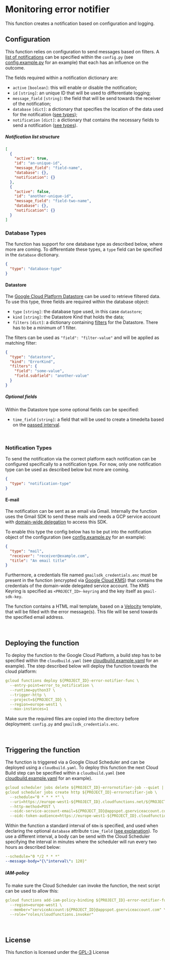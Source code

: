 # Monitoring error notifier
This function creates a notification based on configuration and logging.

## Configuration
This function relies on configuration to send messages based on filters. A [list of notifications](#notification-list-structure) can be specified within the `config.py` (see [config.example.py](config.example.py) for an example) that each has an influence on the outcome. 

The fields required within a notification dictionary are:
- `active` `[boolean]`: this will enable or disable the notification;
- `id` `[string]`: an unique ID that will be used to differentiate logging;
- `message_field` `[string]`: the field that will be send towards the receiver of the notification;
- `database` `[dict]`: a dictionary that specifies the location of the data used for the notification ([see types](#datastore));
- `notification` `[dict]`: a dictionary that contains the necessary fields to send a notification ([see types](#e-mail)).

##### Notification list structure
~~~json
[
  {
    "active": true,
    "id": "an-unique-id",
    "message_field": "field-name",
    "database": {},
    "notification": {}
  },
  {
    "active": false,
    "id": "another-unique-id",
    "message_field": "field-two-name",
    "database": {},
    "notification": {}
  }
]
~~~

### Database Types
The function has support for one database type as described below, where more are coming. To differentiate these types, a `type` field can be specified in the `database` dictionary.
~~~json
{
  "type": "database-type"
}
~~~

#### Datastore
The [Google Cloud Platform Datastore](https://cloud.google.com/datastore/docs/how-to) can be used to retrieve
 filtered data. To use this type, three fields are required within the database object:
- `type` `[string]`: the database type used, in this case `datastore`;
- `kind` `[string]`: the Datastore Kind that holds the data;
- `filters` `[dict]`: a dictionary containing [filters](https://cloud.google.com/datastore/docs/concepts/queries#filters) for the Datastore. There has to be a minimum of 1 filter.
 
The filters can be used as `"field": "filter-value"` and will be applied as matching filter:
~~~json
{
  "type": "datastore",
  "kind": "ErrorKind",
  "filters": {
    "field": "some-value",
    "field.subfield": "another-value"
  }
}
~~~

##### Optional fields
Within the Datastore type some optional fields can be specified:
- `time_field` `[string]`: a field that will be used to create a timedelta based on the [passed interval](#triggering-the-function).

<br />

### Notification Types
To send the notification via the correct platform each notification can be configured specifically to a notification type. For now, only one notification type can be used as described below but more are coming.
~~~json
{
  "type": "notification-type"
}
~~~

#### E-mail
The notification can be sent as an email via Gmail. Internally the function uses the Gmail SDK to send these mails and needs a GCP service account with [domain-wide delegation](https://developers.google.com/admin-sdk/directory/v1/guides/delegation) to access this SDK.

To enable this type the config below has to be put into the notification object of the configuration (see [config.example.py](config.example.py) for an example):
~~~json
{
  "type": "mail",
  "receiver": "receiver@example.com",
  "title": "An email title"
}
~~~

Furthermore, a credentials file named `gmailsdk_credentials.enc` must be present in the function (encrypted via [Google Cloud KMS](https://cloud.google.com/kms/docs/encrypt-decrypt)) that contains the credentials of the domain-wide delegated service account. The KMS Keyring is specified as `<PROJECT_ID>-keyring` and the key itself as `gmail-sdk-key`.

The function contains a HTML mail template, based on a [Velocity](http://velocity.apache.org/engine/1.7/user-guide.html) template, that will be filled with the error message(s). This file will be send towards the specified email address.

<br />

## Deploying the function
To deploy the function to the Google Cloud Platform, a build step has to be specified within the `cloudbuild.yaml` (see [cloudbuild.example.yaml](cloudbuild.example.yaml) for an example). The step described below will deploy the function towards the cloud platform:
~~~yaml
gcloud functions deploy ${PROJECT_ID}-error-notifier-func \
  --entry-point=error_to_notification \
  --runtime=python37 \
  --trigger-http \
  --project=${PROJECT_ID} \
  --region=europe-west1 \
  --max-instances=1
~~~

Make sure the required files are copied into the directory before deployment: `config.py` and `gmailsdk_credentials.enc`.

<br />

## Triggering the function
The function is triggered via a Google Cloud Scheduler and can be deployed using a `cloudbuild.yaml`. To deploy this function the next Cloud Build step can be specified within a `cloudbuild.yaml` (see [cloudbuild.example.yaml](cloudbuild.example.yaml) for an example).
~~~yaml
gcloud scheduler jobs delete ${PROJECT_ID}-errornotifier-job --quiet || true
gcloud scheduler jobs create http ${PROJECT_ID}-errornotifier-job \
  --schedule="0 * * * *" \
  --uri=https://europe-west1-${PROJECT_ID}.cloudfunctions.net/${PROJECT_ID}-error-notifier-func/ \
  --http-method=POST \
  --oidc-service-account-email=${PROJECT_ID}@appspot.gserviceaccount.com \
  --oidc-token-audience=https://europe-west1-${PROJECT_ID}.cloudfunctions.net/${PROJECT_ID}-error-notifier-func
~~~

Within the function a standard interval of `60m` is specified, and used when declaring the optional `database` attribute `time_field` ([see explanation](#optional-fields)). To use a different interval, a body can be send with the Cloud Scheduler specifying the interval in minutes where the scheduler will run every two hours as described below:
~~~yaml
--schedule="0 */2 * * *"
--message-body="{\"interval\": 120}"
~~~

##### IAM-policy
To make sure the Cloud Scheduler can invoke the function, the next script can be used to allow this:
~~~yaml
gcloud functions add-iam-policy-binding ${PROJECT_ID}-error-notifier-func \
  --region=europe-west1 \
  --member="serviceAccount:${PROJECT_ID}@appspot.gserviceaccount.com" \
  --role="roles/cloudfunctions.invoker"
~~~ 

<br />  

## License
This function is licensed under the [GPL-3](https://www.gnu.org/licenses/gpl-3.0.en.html) License
